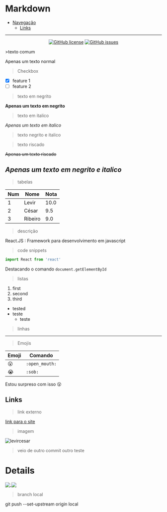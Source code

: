 # Markdown 


- [Navegação](#markdown)
    - [Links](#links)
---
<p align="center">
  <a href="https://github.com/levircesar/gitcursoemvideo/blob/main/LICENSE"><img alt="GitHub license" src="https://img.shields.io/github/license/levircesar/gitcursoemvideo"></a>
  <a href="https://github.com/levircesar/gitcursoemvideo/issues"><img alt="GitHub issues" src="https://img.shields.io/github/issues/levircesar/gitcursoemvideo"></a>
</p>
>texto comum

Apenas um texto normal

>Checkbox

- [x] feature 1
- [ ] feature 2

>texto em negrito

**Apenas um texto em negrito**

>texto em italico

_Apenas um texto em italico_

>texto negrito e italico

>texto riscado

~~Apenas um texto riscado~~

_*Apenas um texto em negrito e italico*_
---
> tabelas

Num | Nome | Nota
---|---|---
1 | Levir | 10.0
2 | César | 9.5
3 | Ribeiro | 9.0

>descrição

React.JS
: Framework para desenvolvimento em javascript

>code snippets
```js
import React from 'react'
```

Destacando o comando `document.getElementById` 

>listas
1. first
2. second
3. third 

* tested
* teste
  * teste  

>linhas

----------

>Emojis

Emoji | Comando
--- | ---
:open_mouth: | `:open_mouth:`
:sob: | `:sob:`

Estou surpreso com isso :open_mouth:
## Links
>link externo 

[link para o site](https://oqueeumando.online)

>imagem

![levircesar](https://avatars.githubusercontent.com/u/42752810?v=4)

>veio de outro commit
outro
teste

# Details

<p align="justify">
  <a href="https://github.com/anuraghazra/github-readme-stats">
  <img align="center" src="https://github-readme-stats.vercel.app/api?username=levircesar&show_icons=true&count_private=true&theme=dracula&hide=issues" />
  </a>
    <a href="https://github.com/anuraghazra/github-readme-stats">
    <img align="center" src="https://github-readme-stats.vercel.app/api/top-langs/?username=levircesar&layout=compact&theme=dracula" />
  </a>
</p>

>branch local

git push --set-upstream origin local